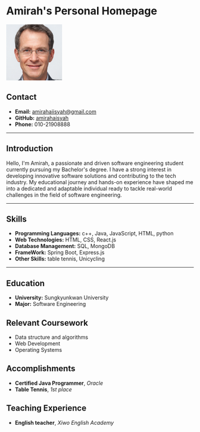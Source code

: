 # Amirah's Personal Homepage

<img src="profileimage.jpg" alt="Profile Image" style="width: 150px; height: auto;">

## Contact

- **Email:** [amirahaiisyah@gmail.com](mailto:amirahaiisyah@gmail.com)
- **GitHub:** [amirahaisyah](https://github.com/amirahaisyah)
- **Phone:** 010-21908888

---

## Introduction 
Hello, I'm Amirah, a passionate and driven software engineering student currently pursuing my Bachelor's degree. I have a strong interest in developing innovative software solutions and contributing to the tech industry. My educational journey and hands-on experience have shaped me into a dedicated and adaptable individual ready to tackle real-world challenges in the field of software engineering.

---

## Skills 
- **Programming Languages:** c++, Java, JavaScript, HTML, python
- **Web Technologies:** HTML, CSS, React.js
- **Database Management:** SQL, MongoDB
- **FrameWork:** Spring Boot, Express.js
- **Other Skills:** table tennis, Unicycling

---

## Education 
- **University:** Sungkyunkwan University 
- **Major:** Software Engineering

## Relevant Coursework
- Data structure and algorithms
- Web Development
- Operating Systems

## Accomplishments 
- **Certified Java Programmer**, *Oracle*
- **Table Tennis**, *1st place*

## Teaching Experience
- **English teacher**, *Xiwo English Academy*
